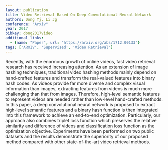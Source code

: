 ```yaml
---
layout: publication
title: Video Retrieval Based On Deep Convolutional Neural Network
authors: Dong Yj, Li Jg
conference: "Arxiv"
year: 2017
bibkey: dong2017video
additional_links:
  - {name: "Paper", url: "https://arxiv.org/abs/1712.00133"}
tags: ['ARXIV', 'Supervised', 'Video Retrieval']
---
```

Recently, with the enormous growth of online videos, fast video retrieval
research has received increasing attention. As an extension of image hashing
techniques, traditional video hashing methods mainly depend on hand-crafted
features and transform the real-valued features into binary hash codes. As
videos provide far more diverse and complex visual information than images,
extracting features from videos is much more challenging than that from images.
Therefore, high-level semantic features to represent videos are needed rather
than low-level hand-crafted methods. In this paper, a deep convolutional neural
network is proposed to extract high-level semantic features and a binary hash
function is then integrated into this framework to achieve an end-to-end
optimization. Particularly, our approach also combines triplet loss function
which preserves the relative similarity and difference of videos and
classification loss function as the optimization objective. Experiments have
been performed on two public datasets and the results demonstrate the
superiority of our proposed method compared with other state-of-the-art video
retrieval methods.
